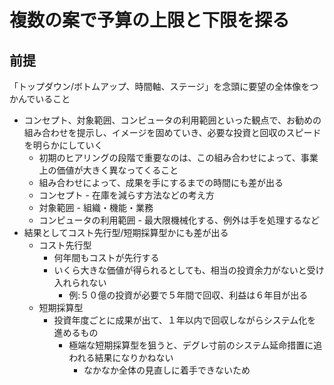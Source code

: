 # 複数の案で予算の上限と下限を探る

## 前提

「トップダウン/ボトムアップ、時間軸、ステージ」を念頭に要望の全体像をつかんでいること

* コンセプト、対象範囲、コンピュータの利用範囲といった観点で、お勧めの組み合わせを提示し、イメージを固めていき、必要な投資と回収のスピードを明らかにしていく
    * 初期のヒアリングの段階で重要なのは、この組み合わせによって、事業上の価値が大きく異なってくること
    * 組み合わせによって、成果を手にするまでの時間にも差が出る
    * コンセプト - 在庫を減らす方法などの考え方
    * 対象範囲 - 組織・機能・業務
    * コンピュータの利用範囲 - 最大限機械化する、例外は手を処理するなど
* 結果としてコスト先行型/短期採算型かにも差が出る
    * コスト先行型
        * 何年間もコストが先行する
        * いくら大きな価値が得られるとしても、相当の投資余力がないと受け入れられない
            * 例:５０億の投資が必要で５年間で回収、利益は６年目が出る
    * 短期採算型
        * 投資年度ごとに成果が出て、１年以内で回収しながらシステム化を進めるもの
            * 極端な短期採算型を狙うと、デグレ寸前のシステム延命措置に追われる結果になりかねない
                * なかなか全体の見直しに着手できないため
